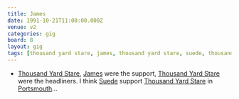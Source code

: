 ```yaml
---
title: James
date: 1991-10-21T11:00:00.000Z
venue: v2
categories: gig
board: 8
layout: gig
tags: [thousand yard stare, james, thousand yard stare, suede, thousand yard stare, portsmouth]
---
```

+ <a href="/wiki/thousand+yard+stare">Thousand Yard Stare</a>, <a href="/wiki/james">James</a> were the support, <a href="/wiki/thousand+yard+stare">Thousand Yard Stare</a> were the headliners. I think <a href="/wiki/suede">Suede</a> support <a href="/wiki/thousand+yard+stare">Thousand Yard Stare</a> in <a href="/wiki/portsmouth">Portsmouth</a>...
